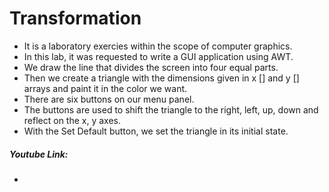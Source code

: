 # Transformation
* It is a laboratory exercies within the scope of computer graphics.
* In this lab, it was requested to write a GUI application using AWT.
* We draw the line that divides the screen into four equal parts.
* Then we create a triangle with the dimensions given in x [] and y [] arrays and paint it in the color we want.
* There are six buttons on our menu panel.
* The buttons are used to shift the triangle to the right, left, up, down and reflect on the x, y axes.
* With the Set Default button, we set the triangle in its initial state.
##### Youtube Link:
* 
